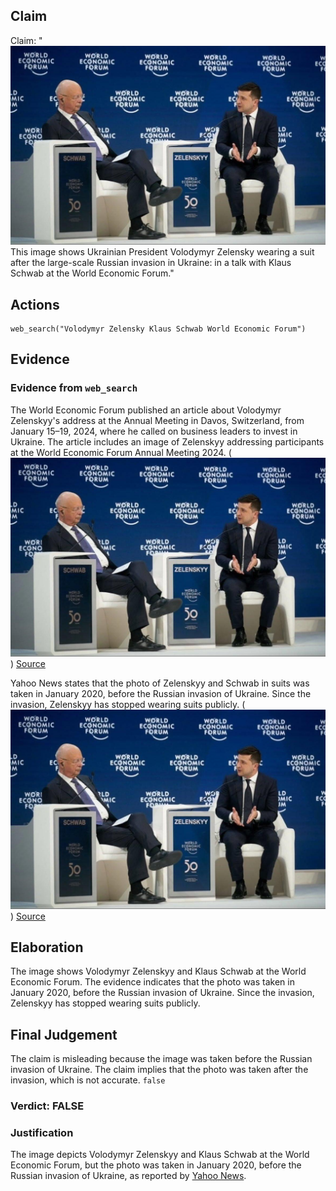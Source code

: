 ## Claim
Claim: "![image 10](media/13.jpg) This image shows Ukrainian President Volodymyr Zelensky wearing a suit after the large-scale Russian invasion in Ukraine: in a talk with Klaus Schwab at the World Economic Forum."

## Actions
```
web_search("Volodymyr Zelensky Klaus Schwab World Economic Forum")
```

## Evidence
### Evidence from `web_search`
The World Economic Forum published an article about Volodymyr Zelenskyy's address at the Annual Meeting in Davos, Switzerland, from January 15–19, 2024, where he called on business leaders to invest in Ukraine. The article includes an image of Zelenskyy addressing participants at the World Economic Forum Annual Meeting 2024. (![image 10](media/13.jpg)) [Source](https://www.weforum.org/stories/2024/01/zelenskyy-ukraine-business-investment-davos/)

Yahoo News states that the photo of Zelenskyy and Schwab in suits was taken in January 2020, before the Russian invasion of Ukraine. Since the invasion, Zelenskyy has stopped wearing suits publicly. (![image 10](media/13.jpg)) [Source](https://uk.news.yahoo.com/photo-zelenskyy-wearing-suit-meeting-171653150.html)


## Elaboration
The image shows Volodymyr Zelenskyy and Klaus Schwab at the World Economic Forum. The evidence indicates that the photo was taken in January 2020, before the Russian invasion of Ukraine. Since the invasion, Zelenskyy has stopped wearing suits publicly.


## Final Judgement
The claim is misleading because the image was taken before the Russian invasion of Ukraine. The claim implies that the photo was taken after the invasion, which is not accurate. `false`

### Verdict: FALSE

### Justification
The image depicts Volodymyr Zelenskyy and Klaus Schwab at the World Economic Forum, but the photo was taken in January 2020, before the Russian invasion of Ukraine, as reported by [Yahoo News](https://uk.news.yahoo.com/photo-zelenskyy-wearing-suit-meeting-171653150.html).
